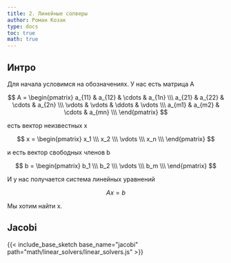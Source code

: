 ```yaml
---
title: 2. Линейные солверы
author: Роман Козак
type: docs
toc: true
math: true
---
```


## Интро

Для начала условимся на обозначениях.
У нас есть матрица A

$$
A = \begin{pmatrix}
a_{11} & a_{12} & \cdots & a_{1n} \\\
a_{21} & a_{22} & \cdots & a_{2n} \\\
\vdots & \vdots & \ddots & \vdots \\\
a_{m1} & a_{m2} & \cdots & a_{mn} \\\
\end{pmatrix}
$$

есть вектор неизвестных x

$$
x = \begin{pmatrix}
x_1 \\\
x_2 \\\
\vdots \\\
x_n \\\
\end{pmatrix}
$$

и есть вектор свободных членов b

$$
b = \begin{pmatrix}
b_1 \\\
b_2 \\\
\vdots \\\
b_m \\\
\end{pmatrix}
$$

И у нас получается система линейных уравнений

$$
Ax = b
$$

Мы хотим найти x.

## Jacobi

{{< include_base_sketch base_name="jacobi" path="math/linear_solvers/linear_solvers.js" >}}

